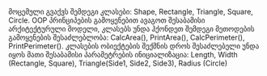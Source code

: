 ﻿მოცემული გვაქვს შემდეგი კლასები: Shape, Rectangle, Triangle, Square, Circle.
OOP პრინციპების გამოყენებით ავაგოთ შესაბამისი არქიტექტურული
მოდელი,
კლასებს უნდა ჰქონდეთ შემდეგი მეთოდების გამოყენების შესაძლებლობა:
CalcArea(), PrintArea(), CalcPerimeter(), PrintPerimeter(). კლასების ობიექტების
შექმნის დროს შესაძლებელი უნდა იყოს მათი შესაბამისი პარამეტრების
ინიციალიზაცია: Length, Width (Rectangle, Square), Triangle(Side1, Side2, Side3),
Radius (Circle)